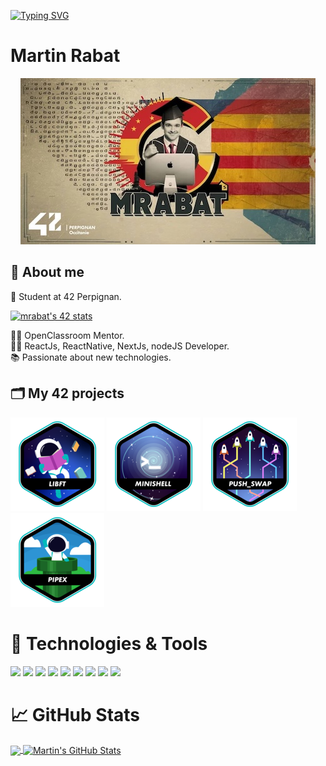 [![Typing SVG](https://readme-typing-svg.demolab.com?font=Fira+Code&pause=1000&color=F79E27&random=true&width=435&lines=Reactjs+ReacjtNative+Nextjs;Student+at+42+perpignan)](https://git.io/typing-svg)

# Martin Rabat

<p align="center">
	<img src="src/mrabat.jpg" alt="mrabat"/>
</p>

## 👋 About me

🎒 Student at 42 Perpignan.

[![mrabat's 42 stats](https://badge.mediaplus.ma/honeytones/mrabat?UM6P=off)](https://github.com/oakoudad/badge42)

👨‍🏫 OpenClassroom Mentor. \
👨‍⚕️ ReactJs, ReactNative, NextJs, nodeJS Developer. \
📚 Passionate about new technologies.

## 🗂️ My 42 projects

[![libft](src/libft.png)](https://github.com/rabatm/libft)
[![minishell](src/minishell.png)](https://github.com/rabatm/42_Minishell)
[![pushswap](src/PushSwap.png)](https://github.com/rabatm/42_push_swap)
[![pipex](src/pipex.png)](https://github.com/rabatm/pipex_42)

# 🔧 Technologies & Tools

![](https://img.shields.io/badge/OS-Linux-informational?style=flat&logo=linux&logoColor=white&color=2bbc8a)
![](https://img.shields.io/badge/Editor-VSCode-informational?style=flat&logo=visual-studio-code&logoColor=white&color=2bbc8a)
![](https://img.shields.io/badge/Code-C-informational?style=flat&logo=c&logoColor=white&color=2bbc8a)
![](https://img.shields.io/badge/Code-C%2B%2B-information?style=flat&logo=c%2B%2B&logoColor=white&color=2bbc8a)
![](https://img.shields.io/badge/Code-React-informational?style=flat&logo=react&logoColor=white&color=2bbc8a)
![](https://img.shields.io/badge/Code-Next-informational?style=flat&logo=next.js&logoColor=white&color=2bbc8a)
![](https://img.shields.io/badge/Code-ReactNative-informational?style=flat&logo=react&logoColor=white&color=2bbc8a)
![](https://img.shields.io/badge/Code-Node-informational?style=flat&logo=node.js&logoColor=white&color=2bbc8a)
![](https://img.shields.io/badge/Tool-Docker-information?style=flat&logo=docker&logoColor=white&color=2bbc8a)

# &#x1f4c8; GitHub Stats

<a href="https://github.com/rabatm/rabatm">
  <img align="center" src="https://github-readme-stats.vercel.app/api/top-langs/?username=rabatm&hide=java,html,tex&title_color=ffffff&text_color=c9cacc&icon_color=2bbc8a&bg_color=1d1f21&langs_count=3" />
</a>
<a href="https://github.com/rabatm/rabatm">
  <img align="center" src="https://github-readme-stats.vercel.app/api?username=rabatm&show_icons=true&line_height=27&count_private=true&title_color=ffffff&text_color=c9cacc&icon_color=2bbc8a&bg_color=1d1f21" alt="Martin's GitHub Stats" />
</a>
<!--
**rabatm/rabatm** is a ✨ _special_ ✨ repository because its `README.md` (this file) appears on your GitHub profile.

Here are some ideas to get you started:

- 🔭 I’m currently working on ...
- 🌱 I’m currently learning ...
- 👯 I’m looking to collaborate on ...
- 🤔 I’m looking for help with ...
- 💬 Ask me about ...
- 📫 How to reach me: ...
- 😄 Pronouns: ...
- ⚡ Fun fact: ...
  -->

